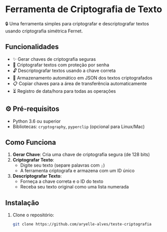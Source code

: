 # Ferramenta de Criptografia de Texto

🔒 Uma ferramenta simples para criptografar e descriptografar textos usando criptografia simétrica Fernet.

## Funcionalidades

- ✨ Gerar chaves de criptografia seguras
- 🔐 Criptografar textos com proteção por senha
- 🔓 Descriptografar textos usando a chave correta
- 📁 Armazenamento automático em JSON dos textos criptografados
- 📋 Copiar chaves para a área de transferência automaticamente
- ⏳ Registro de data/hora para todas as operações

## ⚙️ Pré-requisitos
- Python 3.6 ou superior
- Bibliotecas: `cryptography`, `pyperclip` (opcional para Linux/Mac)

## Como Funciona

1. **Gerar Chave**: Cria uma chave de criptografia segura (de 128 bits)
2. **Criptografar Texto**:
   - Digite seu texto (separe palavras com `;`)
   - A ferramenta criptografa e armazena com um ID único
3. **Descriptografar Texto**:
   - Forneça a chave correta e o ID do texto
   - Receba seu texto original como uma lista numerada

## Instalação

1. Clone o repositório:
   ```bash
   git clone https://github.com/aryelle-alves/teste-criptografia